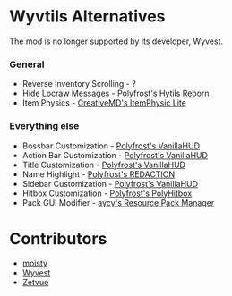 # Wyvtils Alternatives

The mod is no longer supported by its developer, Wyvest.

### General

* Reverse Inventory Scrolling - ?
* Hide Locraw Messages - [Polyfrost's Hytils Reborn](https://modrinth.com/mod/hytils)
* Item Physics - [CreativeMD's ItemPhysic Lite](https://www.curseforge.com/minecraft/mc-mods/itemphysic-lite/files?version=1.8.9)

### Everything else
* Bossbar Customization - [Polyfrost's VanillaHUD](https://modrinth.com/mod/vanillahud)
* Action Bar Customization - [Polyfrost's VanillaHUD](https://modrinth.com/mod/vanillahud)
* Title Customization - [Polyfrost's VanillaHUD](https://modrinth.com/mod/vanillahud)
* Name Highlight - [Polyfrost's REDACTION](https://modrinth.com/mod/redaction)
* Sidebar Customization - [Polyfrost's VanillaHUD](https://modrinth.com/mod/vanillahud)
* Hitbox Customization - [Polyfrost's PolyHitbox](https://modrinth.com/mod/hitbox)
* Pack GUI Modifier - [aycy's Resource Pack Manager](https://skyclient-files.pages.dev/Resource_Pack_Manager_1.2.jar)

# Contributors

* [moisty](https://github.com/Mqisty)
* [Wyvest](https://github.com/Wyvest)
* [Zetvue](https://zetvue.github.io/)
